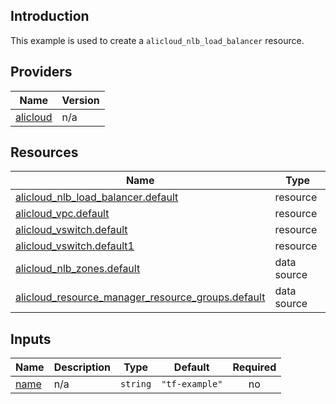 <!-- BEGIN_TF_DOCS -->
## Introduction

This example is used to create a `alicloud_nlb_load_balancer` resource.

## Providers

| Name | Version |
|------|---------|
| <a name="provider_alicloud"></a> [alicloud](#provider\_alicloud) | n/a |

## Resources

| Name | Type |
|------|------|
| [alicloud_nlb_load_balancer.default](https://registry.terraform.io/providers/aliyun/alicloud/latest/docs/resources/nlb_load_balancer) | resource |
| [alicloud_vpc.default](https://registry.terraform.io/providers/aliyun/alicloud/latest/docs/resources/vpc) | resource |
| [alicloud_vswitch.default](https://registry.terraform.io/providers/aliyun/alicloud/latest/docs/resources/vswitch) | resource |
| [alicloud_vswitch.default1](https://registry.terraform.io/providers/aliyun/alicloud/latest/docs/resources/vswitch) | resource |
| [alicloud_nlb_zones.default](https://registry.terraform.io/providers/aliyun/alicloud/latest/docs/data-sources/nlb_zones) | data source |
| [alicloud_resource_manager_resource_groups.default](https://registry.terraform.io/providers/aliyun/alicloud/latest/docs/data-sources/resource_manager_resource_groups) | data source |

## Inputs

| Name | Description | Type | Default | Required |
|------|-------------|------|---------|:--------:|
| <a name="input_name"></a> [name](#input\_name) | n/a | `string` | `"tf-example"` | no |
<!-- END_TF_DOCS -->    